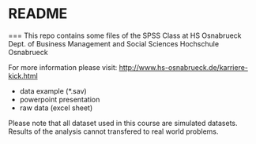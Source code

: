 # README
===
This repo contains some files of the SPSS Class at HS Osnabrueck Dept. of Business Management and Social Sciences Hochschule Osnabrueck

For more information please visit: http://www.hs-osnabrueck.de/karriere-kick.html

- data example (*.sav)
- powerpoint presentation
- raw data (excel sheet)

Please note that all dataset used in this course are simulated datasets. Results of the analysis cannot transfered to real world problems.
